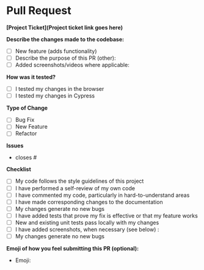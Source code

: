 # Pull Request

**[Project Ticket](Project ticket link goes here)**

**Describe the changes made to the codebase:**
- [ ] New feature (adds functionality)
- [ ] Describe the purpose of this PR (other):
- [ ] Added screenshots/videos where applicable:

**How was it tested?**
- [ ] I tested my changes in the browser
- [ ] I tested my changes in Cypress

**Type of Change**

- [ ] Bug Fix
- [ ] New Feature
- [ ] Refactor

**Issues**

- closes #

**Checklist**

- [ ] My code follows the style guidelines of this project
- [ ] I have performed a self-review of my own code
- [ ] I have commented my code, particularly in hard-to-understand areas
- [ ] I have made corresponding changes to the documentation
- [ ] My changes generate no new bugs
- [ ] I have added tests that prove my fix is effective or that my feature works
- [ ] New and existing unit tests pass locally with my changes
- [ ] I have added screenshots, when necessary (see below) :
- [ ] My changes generate no new bugs

**Emoji of how you feel submitting this PR (optional):**

- Emoji: 